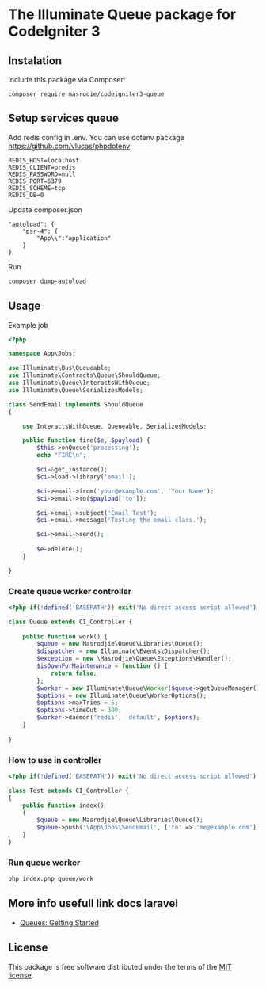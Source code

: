 # The Illuminate Queue package for CodeIgniter 3


## Instalation

Include this package via Composer:

```console
composer require masrodie/codeigniter3-queue
```

## Setup services queue

Add redis config in .env. You can use dotenv package https://github.com/vlucas/phpdotenv
```
REDIS_HOST=localhost
REDIS_CLIENT=predis
REDIS_PASSWORD=null
REDIS_PORT=6379
REDIS_SCHEME=tcp
REDIS_DB=0
```

Update composer.json
```
"autoload": {
    "psr-4": {
        "App\\":"application"
    }
}
```

Run
```sh
composer dump-autoload
```

## Usage

Example job
```php
<?php

namespace App\Jobs;

use Illuminate\Bus\Queueable;
use Illuminate\Contracts\Queue\ShouldQueue;
use Illuminate\Queue\InteractsWithQueue;
use Illuminate\Queue\SerializesModels;

class SendEmail implements ShouldQueue
{

    use InteractsWithQueue, Queueable, SerializesModels;

    public function fire($e, $payload) {
        $this->onQueue('processing');
        echo "FIRE\n";

        $ci=&get_instance();
        $ci->load->library('email');

        $ci->email->from('your@example.com', 'Your Name');
        $ci->email->to($payload['to']);

        $ci->email->subject('Email Test');
        $ci->email->message('Testing the email class.');

        $ci->email->send();
        
        $e->delete();
    }

}
```

### Create queue worker controller
```php
<?php if(!defined('BASEPATH')) exit('No direct access script allowed');

class Queue extends CI_Controller {
 
    public function work() {
        $queue = new Masrodjie\Queue\Libraries\Queue();
        $dispatcher = new Illuminate\Events\Dispatcher();
        $exception = new \Masrodjie\Queue\Exceptions\Handler();
        $isDownForMaintenance = function () {
            return false;
        };
        $worker = new Illuminate\Queue\Worker($queue->getQueueManager(), $dispatcher, $exception, $isDownForMaintenance, null);
        $options = new Illuminate\Queue\WorkerOptions();
        $options->maxTries = 5;
        $options->timeOut = 300;
        $worker->daemon('redis', 'default', $options);
    }
    
}

```

### How to use in controller
```php
<?php if(!defined('BASEPATH')) exit('No direct access script allowed');

class Test extends CI_Controller {
{
    public function index()
    {
        $queue = new Masrodjie\Queue\Libraries\Queue();
        $queue->push('\App\Jobs\SendEmail', ['to' => 'me@example.com']);
    }
}
```

### Run queue worker
```sh
php index.php queue/work
```

## More info usefull link docs laravel
- [Queues: Getting Started](https://laravel.com/docs/8.x/queues)


## License

This package is free software distributed under the terms of the [MIT license](LICENSE.md).
